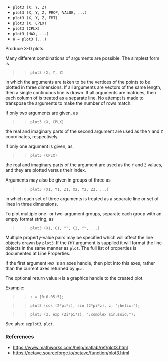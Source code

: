 * `plot3 (X, Y, Z)`
* `plot3 (X, Y, Z, PROP, VALUE, ...)`
* `plot3 (X, Y, Z, FMT)`
* `plot3 (X, CPLX)`
* `plot3 (CPLX)`
* `plot3 (HAX, ...)`
* `H = plot3 (...)`

Produce 3-D plots.

Many different combinations of arguments are possible.  The
simplest form is

>> `plot3 (X, Y, Z)`

in which the arguments are taken to be the vertices of the points
to be plotted in three dimensions.  If all arguments are vectors of
the same length, then a single continuous line is drawn.  If all
arguments are matrices, then each column of is treated as a
separate line.  No attempt is made to transpose the arguments to
make the number of rows match.

If only two arguments are given, as

>> `plot3 (X, CPLX)`

the real and imaginary parts of the second argument are used as the
`Y` and `Z` coordinates, respectively.

If only one argument is given, as

>> `plot3 (CPLX)`

the real and imaginary parts of the argument are used as the `Y` and
`Z` values, and they are plotted versus their index.

Arguments may also be given in groups of three as

>> `plot3 (X1, Y1, Z1, X2, Y2, Z2, ...)`

in which each set of three arguments is treated as a separate line
or set of lines in three dimensions.

To plot multiple one- or two-argument groups, separate each group
with an empty format string, as

>> `plot3 (X1, C1, "", C2, "", ...)`

Multiple property-value pairs may be specified which will affect
the line objects drawn by `plot3`.  If the `FMT` argument is supplied
it will format the line objects in the same manner as `plot`.  The
full list of properties is documented at Line Properties.

If the first argument `HAX` is an axes handle, then plot into this
axes, rather than the current axes returned by `gca`.

The optional return value `H` is a graphics handle to the created
plot.

Example:

>> `z = [0:0.05:5];`

>> `plot3 (cos (2*pi*z), sin (2*pi*z), z, ";helix;");`

>> `plot3 (z, exp (2i*pi*z), ";complex sinusoid;");`

See also: `ezplot3`, `plot`.

### References

* https://www.mathworks.com/help/matlab/ref/plot3.html
* https://octave.sourceforge.io/octave/function/plot3.html
